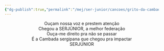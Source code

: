 ```yaml
---
{"dg-publish":true,"permalink":"/mej/ser-junior/cancoes/grito-da-cambada/"}
---
```


<center>Ouçam nossa voz e prestem atenção</center>
<center>Chegou a SERJÚNIOR, a melhor federação</center>
<center>Ouça-me direito pra não se passar</center>
<center>É a Cambada sergipana que chegou pra impactar</center>
<center>SERJÚNIOR</center>
